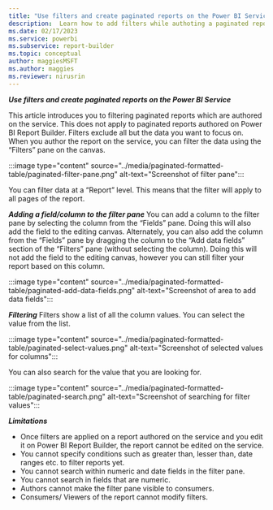 ```yaml
---
title: "Use filters and create paginated reports on the Power BI Service | Microsoft Docs"
description:  Learn how to add filters while authoting a paginated report on the service.
ms.date: 02/17/2023
ms.service: powerbi 
ms.subservice: report-builder
ms.topic: conceptual
author: maggiesMSFT
ms.author: maggies
ms.reviewer: nirusrin
---
```


***Use filters and create paginated reports on the Power BI Service***

This article introduces you to filtering paginated reports which are authored on the service. This does not apply to paginated reports authored on Power BI Report Builder.  Filters exclude all but the data you want to focus on. When you author the report on the service, you can filter the data using the “Filters” pane on the canvas.

:::image type="content" source="../media/paginated-formatted-table/paginated-filter-pane.png" alt-text="Screenshot of filter pane":::

You can filter data at a “Report” level. This means that the filter will apply to all pages of the report. 

***Adding a field/column to the filter pane***
You can add a column to the filter pane by selecting the column from the “Fields” pane. Doing this will also add the field to the editing canvas. Alternately, you can also add the column from the “Fields” pane by dragging the column to the “Add data fields” section of the “Filters” pane (without selecting the column). Doing this will not add the field to the editing canvas, however you can still filter your report based on this column.

:::image type="content" source="../media/paginated-formatted-table/paginated-add-data-fields.png" alt-text="Screenshot of area to add data fields":::

***Filtering***
Filters show a list of all the column values. You can select the value from the list.

:::image type="content" source="../media/paginated-formatted-table/paginated-select-values.png" alt-text="Screenshot of selected values for columns":::

You can also search for the value that you are looking for.

:::image type="content" source="../media/paginated-formatted-table/paginated-search.png" alt-text="Screenshot of searching for filter values":::

***Limitations***
  - Once filters are applied on a report authored on the service and you edit it on Power BI Report Builder, the report cannot be edited on the service.
  - You cannot specify conditions such as greater than, lesser than, date ranges etc. to filter reports yet.
  - You cannot search within numeric and date fields in the filter pane.
  - You cannot search in fields that are numeric.
  - Authors cannot make the filter pane visible to consumers.
  - Consumers/ Viewers of the report cannot modify filters. 

